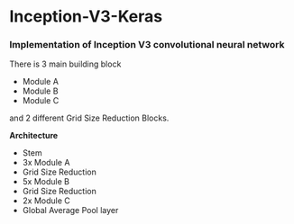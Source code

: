 # Inception-V3-Keras

### Implementation of Inception V3 convolutional neural network

There is 3 main building block
  - Module A
  - Module B 
  - Module C
  
 and 2 different Grid Size Reduction Blocks.
 
 **Architecture**
  - Stem
  - 3x Module A
  - Grid Size Reduction
  - 5x Module B
  - Grid Size Reduction
  - 2x Module C
  - Global Average Pool layer
